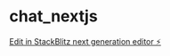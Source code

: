 # chat_nextjs

[Edit in StackBlitz next generation editor ⚡️](https://stackblitz.com/~/github.com/Bagaya24/chat_nextjs)